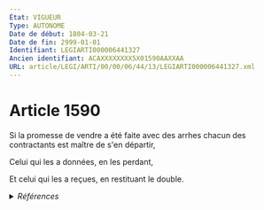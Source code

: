 ```yaml
---
État: VIGUEUR
Type: AUTONOME
Date de début: 1804-03-21
Date de fin: 2999-01-01
Identifiant: LEGIARTI000006441327
Ancien identifiant: ACAXXXXXXXX5X01590AAXXAA
URL: article/LEGI/ARTI/00/00/06/44/13/LEGIARTI000006441327.xml
---
```


<h1>Article 1590</h1>

Si la promesse de vendre a été faite avec des arrhes chacun des contractants est
maître de s'en départir,<br />

Celui qui les a données, en les perdant,<br />

Et celui qui les a reçues, en restituant le double.


<details>
  <summary><em>Références</em></summary>

  <h2>Articles faisant référence à l'article</h2>
  
  <ul>
    <li>
      <a href="https://legal.tricoteuses.fr//redirection/LEGIARTI000032226990?vers=git&vers=legifrance">Code de la consommation - article L214-1 AUTONOME VIGUEUR, en vigueur depuis le 2016-07-01</a> CITATION source
    </li>
    <li>
      <a href="https://legal.tricoteuses.fr//redirection/LEGIARTI000032217611?vers=git&vers=legifrance">Ordonnance n° 2016-301 du 14 mars 2016 relative à la partie législative du code de la consommation - article L214-1 AUTONOME VIGUEUR, en vigueur depuis le 2016-03-17</a> CITATION source
    </li>
  </ul>
  
  <h2>Références faites par l'article</h2>
  
  <ul>
    <li>
      2999-01-01 CITATION cible <a href="https://legal.tricoteuses.fr//redirection/LEGIARTI000032226990?vers=git&vers=legifrance">Code de la consommation - article L214-1 AUTONOME VIGUEUR, en vigueur depuis le 2016-07-01</a>
    </li>
    <li>
      CODIFICATION source Loi 1804-03-06
    </li>
    <li>
      CREATION source Loi 1804-03-06 promulguée le 16 mars 1804
    </li>
  </ul>
</details>
